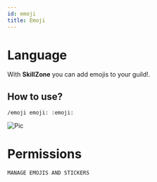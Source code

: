 ```yaml
---
id: emoji
title: Emoji
---
```


# Language
With **SkillZone** you can add emojis to your guild!.

## How to use?
`/emoji emoji: :emoji:`

![Pic](/img/util_emoji.gif)

# Permissions
`MANAGE EMOJIS AND STICKERS`